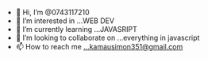 - 👋 Hi, I’m @0743117210
- 👀 I’m interested in ...WEB DEV
- 🌱 I’m currently learning ...JAVASRIPT
- 💞️ I’m looking to collaborate on ...everything in javascript
- 📫 How to reach me ...kamausimon351@gmail.com

<!---
0743117210/0743117210 is a ✨ special ✨ repository because its `README.md` (this file) appears on your GitHub profile.
You can click the Preview link to take a look at your changes.
--->
